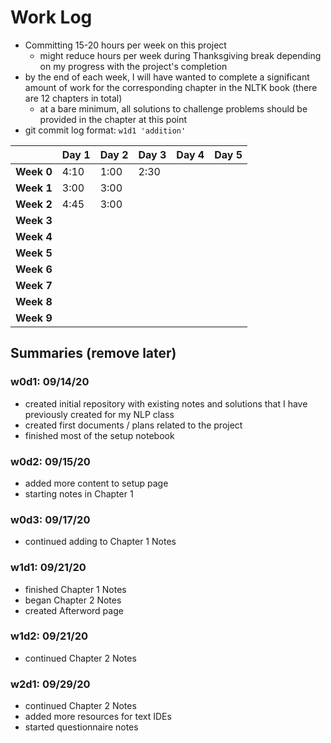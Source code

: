 # Work Log

* Committing 15-20 hours per week on this project
  * might reduce hours per week during Thanksgiving break depending on my progress with the project's completion
* by the end of each week, I will have wanted to complete a significant amount of work for the corresponding chapter in the NLTK book (there are 12 chapters in total)
  * at a bare minimum, all solutions to challenge problems should be provided in the chapter at this point
* git commit log format: `w1d1 'addition'`

|            | Day 1 | Day 2 | Day 3 | Day 4 | Day 5 |
| ---------- | ----- | ----- | ----- | ----- | ----- |
| **Week 0** | 4:10  | 1:00  | 2:30  |       |       |
| **Week 1** | 3:00  | 3:00  |       |       |       |
| **Week 2** | 4:45  | 3:00  |       |       |       |
| **Week 3** |       |       |       |       |       |
| **Week 4** |       |       |       |       |       |
| **Week 5** |       |       |       |       |       |
| **Week 6** |       |       |       |       |       |
| **Week 7** |       |       |       |       |       |
| **Week 8** |       |       |       |       |       |
| **Week 9** |       |       |       |       |       |

## Summaries (remove later)

### w0d1: 09/14/20

* created initial repository with existing notes and solutions that I have previously created for my NLP class
* created first documents / plans related to the project
* finished most of the setup notebook

### w0d2: 09/15/20

* added more content to setup page
* starting notes in Chapter 1

### w0d3: 09/17/20

* continued adding to Chapter 1 Notes

### w1d1: 09/21/20

* finished Chapter 1 Notes
* began Chapter 2 Notes
* created Afterword page

### w1d2: 09/21/20

* continued Chapter 2 Notes

### w2d1: 09/29/20

* continued Chapter 2 Notes
* added more resources for text IDEs
* started questionnaire notes

#
